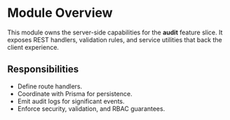 # Module Overview

This module owns the server-side capabilities for the **audit** feature slice. It exposes REST handlers, validation rules, and service utilities that back the client experience.

## Responsibilities
- Define route handlers.
- Coordinate with Prisma for persistence.
- Emit audit logs for significant events.
- Enforce security, validation, and RBAC guarantees.
